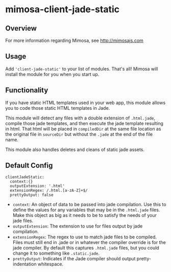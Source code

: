 mimosa-client-jade-static
===========

## Overview

For more information regarding Mimosa, see http://mimosajs.com

## Usage

Add `'client-jade-static'` to your list of modules.  That's all!  Mimosa will install the module for you when you start up.

## Functionality

If you have static HTML templates used in your web app, this module allows you to code those static HTML templates in Jade.

This module will detect any files with a double extension of `.html.jade`, compile those jade templates, and then execute the jade template resulting in html. That html will be placed in `compiledDir` at the same file location as the original file in `sourceDir` but without the `.jade` at the end of the file name.

This module also handles deletes and cleans of static jade assets.

## Default Config

```
clientJadeStatic:
  context:{}
  outputExtension: '.html'
  extensionRegex: /.html.[a-zA-Z]+$/
  prettyOutput: false
```

* `context`: An object of data to be passed into jade compilation.  Use this to define the values for any variables that may be in the `.html.jade` files. Make this object as big as it needs to be to satisfy the needs of your jade files.
* `outputExtension`: The extension to use for files output by jade compilation.
* `extensionRegex`: The regex to use to match jade files to be compiled. Files must still end in .jade or in whatever the compiler override is for the jade compiler.  By default this captures `.html.jade` files, but you could change it to something like `.static.jade`.
* `prettyOutput`: Indicates if the Jade compiler should output pretty-indentation whitespace.
